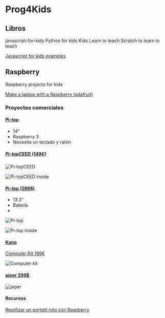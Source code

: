 # Prog4Kids

## Libros

javascript-for-kids
Python for kids
Kids Learn to teach
Scratch to learn to teach

[Javascript for kids examples](https://github.com/simonguest/javascript-for-kids)


## Raspberry

Raspberry projects for kids

[Make a laptop with a Raspberry (adafruit)](https://learn.adafruit.com/10-raspberry-pi-desktop/)


### Proyectos comerciales

#### [Pi-top](http://pi-top.com/)
* 14"
* Raspberry 3
* Necesita un teclado y ratón

##### [Pi-topCEED  (149€)](https://pi-top.com/products/ceed)

![Pi-topCEED](https://pi-top.com/static/media/green-ceed-front-pi.17f0fbcf.jpg)

![Pi-topCEED inside](https://pi-top.com/static/media/ceed-hardware.dbe1beda.png)

#### [Pi-top (299$)](https://pi-top.com/products/pi-top)

* 13.3"
* Batería
*

![Pi-top](https://pi-top.com/static/media/green-pitop-front-pi.b49774f8.jpg)

![Pi-top inside](https://pi-top.com/static/media/pi-top-hardware.7ec7622a.png)

#### [Kano](https://kano.me/)


[Computer Kit 199€](https://kano.me/store/eu/products/kano-kit)

![Computer kit](https://static.kano.me/assets/images/product-page/kano-kit/product/computer-kit.png)


#### [piper 299$](https://www.buildpiper.com/)

![piper](https://cdn.shopify.com/s/files/1/0925/6256/t/54/assets/computerkit2_sm-min.png?8786595404755114638)


#### Recursos

[Reutilizar un portatil roto con Raspberry](https://www.thingiverse.com/thing:573252)
